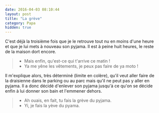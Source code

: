 ```yaml
---
date: 2016-04-03 08:10:44
layout: post
title: "La grève"
category: Papa
hidden: true
---
```


C'est déjà la troisième fois que je le retrouve tout nu en moins d'une heure et que je lui mets à nouveau son pyjama. Il est à peine huit heures, le reste de la maison dort encore.

> - Mais enfin, qu'est-ce qui t'arrive ce matin !
> - Ya me yêne les vêtements, je peux pas faire de ya moto !

Il m'explique alors, très déterminé (limite en colère), qu'il veut aller faire de la draisienne dans le parking ou au parc mais qu'il ne peut pas y aller en pyjama. Il a donc décidé d'enlever son pyjama jusqu'à ce qu'on se décide enfin à lui donner son bain et l'emmener dehors.

> - Ah ouais, en fait, tu fais la grève du pyjama.
> - Yi, je fais la yève du pyama.
